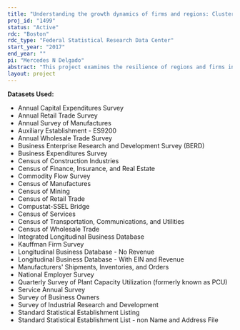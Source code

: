 ```yaml
---
title: "Understanding the growth dynamics of firms and regions: Clusters, entrepreneurial quality, and regional prosperity over the business cycle"
proj_id: "1499"
status: "Active"
rdc: "Boston"
rdc_type: "Federal Statistical Research Data Center"
start_year: "2017"
end_year: ""
pi: "Mercedes N Delgado"
abstract: "This project examines the resilience of regions and firms in the context of the recent Great Recession and prior economic recessions. When faced with a negative economic shock, the presence of clusters – geographic concentrations of related industries, firms, and supporting institutions – in a region could mitigate the effects of the negative shock. Agglomeration economies arise in regional clusters of related economic activity, and the interconnection of industries (and associated firms) could facilitate a faster recovery from a recession. Using data from the U.S. Cluster Mapping Project (USCMP) and the Longitudinal Business Database, this projects examines whether industries in strong clusters experience faster growth (as measured by employment, wage, entrepreneurship, innovation or productivity) before, during, and/or after the recession period than industries located in weak clusters. A related aspect of regional (and firm) resilience is the ability of a region or firm to diversify and re-invent itself. This project examines the role of related economic diversifications on the recovery of regions and firms. Further, the distribution of economic success within regions is often uneven, and pockets of concentrated poverty and high unemployment rates persist in American cities. Using data from the Initiative for a Competitive Inner City, the USCMP, and the Census Bureau, this projects explores whether clusters matter for the performance of inner cities, investigating if integrating inner cities into the cluster composition of their regions would lead to more effective employment outcomes."
layout: project
---
```


**Datasets Used:**

  - Annual Capital Expenditures Survey 
  - Annual Retail Trade Survey 
  - Annual Survey of Manufactures 
  - Auxiliary Establishment - ES9200 
  - Annual Wholesale Trade Survey 
  - Business Enterprise Research and Development Survey (BERD) 
  - Business Expenditures Survey 
  - Census of Construction Industries 
  - Census of Finance, Insurance, and Real Estate 
  - Commodity Flow Survey 
  - Census of Manufactures 
  - Census of Mining 
  - Census of Retail Trade 
  - Compustat-SSEL Bridge 
  - Census of Services 
  - Census of Transportation, Communications, and Utilities 
  - Census of Wholesale Trade 
  - Integrated Longitudinal Business Database 
  - Kauffman Firm Survey 
  - Longitudinal Business Database - No Revenue 
  - Longitudinal Business Database - With EIN and Revenue 
  - Manufacturers' Shipments, Inventories, and Orders 
  - National Employer Survey 
  - Quarterly Survey of Plant Capacity Utilization (formerly known as PCU) 
  - Service Annual Survey 
  - Survey of Business Owners 
  - Survey of Industrial Research and Development 
  - Standard Statistical Establishment Listing 
  - Standard Statistical Establishment List - non Name and Address File 

